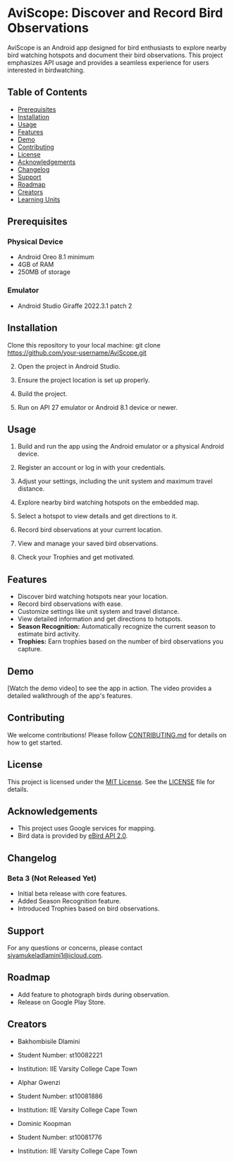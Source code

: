 # AviScope: Discover and Record Bird Observations

AviScope is an Android app designed for bird enthusiasts to explore nearby bird watching hotspots and document their bird observations. This project emphasizes API usage and provides a seamless experience for users interested in birdwatching.

## Table of Contents
- [Prerequisites](#prerequisites)
- [Installation](#installation)
- [Usage](#usage)
- [Features](#features)
- [Demo](#demo)
- [Contributing](#contributing)
- [License](#license)
- [Acknowledgements](#acknowledgements)
- [Changelog](#changelog)
- [Support](#support)
- [Roadmap](#roadmap)
- [Creators](#creators)
- [Learning Units](#learning-units)

## Prerequisites

### Physical Device
- Android Oreo 8.1 minimum
- 4GB of RAM
- 250MB of storage

### Emulator
- Android Studio Giraffe 2022.3.1 patch 2

## Installation

Clone this repository to your local machine: git clone https://github.com/your-username/AviScope.git

2. Open the project in Android Studio.

3. Ensure the project location is set up properly.

4. Build the project.

5. Run on API 27 emulator or Android 8.1 device or newer.

## Usage

1. Build and run the app using the Android emulator or a physical Android device.

2. Register an account or log in with your credentials.

3. Adjust your settings, including the unit system and maximum travel distance.

4. Explore nearby bird watching hotspots on the embedded map.

5. Select a hotspot to view details and get directions to it.

6. Record bird observations at your current location.

7. View and manage your saved bird observations.

8. Check your Trophies and get motivated.
   

## Features

- Discover bird watching hotspots near your location.
- Record bird observations with ease.
- Customize settings like unit system and travel distance.
- View detailed information and get directions to hotspots.
- **Season Recognition:** Automatically recognize the current season to estimate bird activity.
- **Trophies:** Earn trophies based on the number of bird observations you capture.

## Demo

[Watch the demo video] to see the app in action. The video provides a detailed walkthrough of the app's features.

## Contributing

We welcome contributions! Please follow [CONTRIBUTING.md](CONTRIBUTING.md) for details on how to get started.

## License

This project is licensed under the [MIT License](LICENSE). See the [LICENSE](LICENSE) file for details.

## Acknowledgements

- This project uses Google services for mapping.
- Bird data is provided by [eBird API 2.0](https://documenter.getpostman.com/view/664302/S1ENwy59).

## Changelog

### Beta 3 (Not Released Yet)
- Initial beta release with core features.
- Added Season Recognition feature.
- Introduced Trophies based on bird observations.

## Support

For any questions or concerns, please contact [siyamukeladlamini1@icloud.com](mailto:siyamukeladlamini1@icloud.com).

## Roadmap

- Add feature to photograph birds during observation.
- Release on Google Play Store.

## Creators

- Bakhombisile Dlamini
- Student Number: st10082221
- Institution: IIE Varsity College Cape Town

- Alphar Gwenzi
- Student Number: st10081886
- Institution: IIE Varsity College Cape Town

- Dominic Koopman
- Student Number: st10081776
- Institution: IIE Varsity College Cape Town
